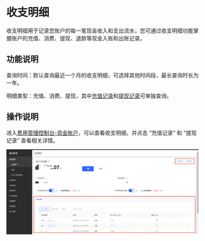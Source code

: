 # 收支明细

收支明细用于记录您账户的每一笔现金收入和支出流水，您可通过收支明细功能掌握账户的充值、消费、提现、退款等现金入账和出账记录。

## 功能说明

查询时间：默认查询最近一个月的收支明细，可选择其他时间段，最长查询时长为一年。

明细类型：充值、消费、提现，其中[充值记录](https://uc.jdcloud.com/cost/capital/recharge-history)和[提现记录](https://uc.jdcloud.com/cost/capital/withdrawal-history)可单独查询。

## 操作说明

进入[费用管理控制台-资金账户](https://uc.jdcloud.com/cost/capital/capital-overview)，可以查看收支明细，并点击 “充值记录” 和 “提现记录” 查看相关详情。

![szmx](../../../../image/Charge/szmx1.png)
